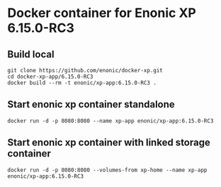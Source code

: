 # Docker container for Enonic XP 6.15.0-RC3

## Build local

    git clone https://github.com/enonic/docker-xp.git
    cd docker-xp-app/6.15.0-RC3
    docker build --rm -t enonic/xp-app:6.15.0-RC3 .

## Start enonic xp container standalone

    docker run -d -p 8080:8080 --name xp-app enonic/xp-app:6.15.0-RC3

## Start enonic xp container with linked storage container

    docker run -d -p 8080:8080 --volumes-from xp-home --name xp-app enonic/xp-app:6.15.0-RC3
